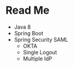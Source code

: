 # Read Me

* Java 8
* Spring Boot
* Spring Security SAML
  * OKTA
  * Single Logout
  * Multiple IdP




